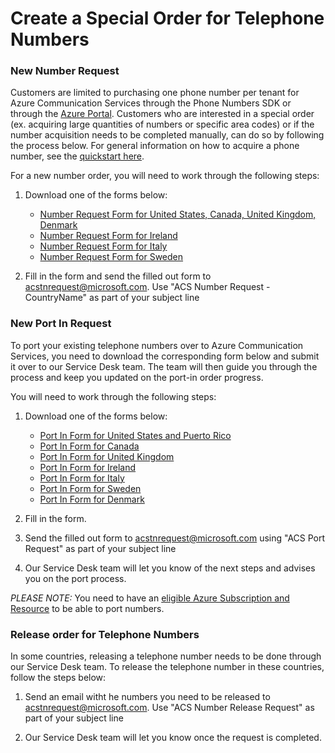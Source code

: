 # Create a Special Order for Telephone Numbers

### New Number Request
Customers are limited to purchasing one phone number per tenant for Azure Communication Services through the Phone Numbers SDK or through the [Azure Portal](https://portal.azure.com). Customers who are interested in a special order (ex. acquiring large quantities of numbers or specific area codes) or if the number acquisition needs to be completed manually, can do so by following the process below. For general information on how to acquire a phone number, see the [quickstart here](https://docs.microsoft.com/en-us/azure/communication-services/quickstarts/telephony/get-phone-number?pivots=platform-azp).

For a new number order, you will need to work through the following steps: 
1) Download one of the forms below:
    - [Number Request Form for United States, Canada, United Kingdom, Denmark](./Forms/ACS-Manual-Number-Acquisition-Form-US-UK-CA-DK.docx)
    - [Number Request Form for Ireland](./Forms/ACS-Manual-Number-Acquisition-Form-for-Ireland.docx)
    - [Number Request Form for Italy](./Forms/ACS-Manual-Number-Acquisition-Form-for-Italy.docx)
    - [Number Request Form for Sweden](./Forms/ACS-Manual-Number-Acquisition-Form-for-Sweden.docx)

2) Fill in the form and send the filled out form to acstnrequest@microsoft.com. Use "ACS Number Request - CountryName" as part of your subject line


### New Port In Request
To port your existing telephone numbers over to Azure Communication Services, you need to download the corresponding form below and submit it over to our Service Desk team. The team will then guide you through the process and keep you updated on the port-in order progress.

You will need to work through the following steps:
1) Download one of the forms below:
    - [Port In Form for United States and Puerto Rico](./Forms/ACS-Port-In-Form-Geographic-and-Toll-Free-(United-States-and-Puerto-Rico).docx)
    - [Port In Form for Canada](./Forms/ACS-Port-In-Form-Geographic-and-Toll-Free-(Canada).docx)
    - [Port In Form for United Kingdom](./Forms/ACS-Port-In-Form-Geographic-and-Toll-Free-(United-Kingdom).pdf)
    - [Port In Form for Ireland](./Forms/ACS-Port-In-Form-Geographic-and-Toll-Free-(Ireland).pdf)
    - [Port In Form for Italy](./Forms/ACS-Port-In-Form-Geographic-and-Toll-Free-(Italy).pdf)
    - [Port In Form for Sweden](./Forms/ACS-Port-In-Form-Geographic-and-Toll-Free-(Sweden).pdf)
    - [Port In Form for Denmark](./Forms/ACS-Port-In-Form-Geographic-and-Toll-Free-(Denmark).pdf)
    
2) Fill in the form. 
3) Send the filled out form to acstnrequest@microsoft.com using "ACS Port Request" as part of your subject line
4) Our Service Desk team will let you know of the next steps and advises you on the port process.

*PLEASE NOTE:* You need to have an [eligible Azure Subscription and Resource](https://docs.microsoft.com/azure/communication-services/concepts/telephony-sms/plan-solution#azure-subscriptions-eligibility) to be able to port numbers.
 


### Release order for Telephone Numbers

In some countries, releasing a telephone number needs to be done through our Service Desk team.
To release the telephone number in these countries, follow the steps below:

1) Send an email witht he numbers you need to be released to acstnrequest@microsoft.com. Use "ACS Number Release Request" as part of your subject line

2) Our Service Desk team will let you know once the request is completed.
